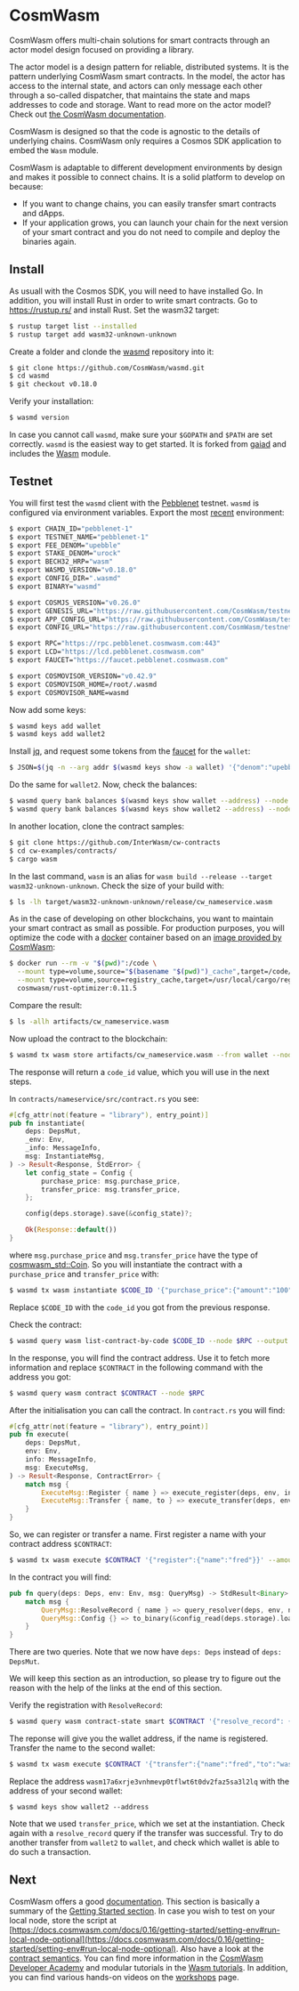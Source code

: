 # CosmWasm

CosmWasm offers multi-chain solutions for smart contracts through an actor model design focused on providing a library.

<div class="tip">
The actor model is a design pattern for reliable, distributed systems. It is the pattern underlying CosmWasm smart contracts. In the model, the actor has access to the internal state, and actors can only message each other through a so-called dispatcher, that maintains the state and maps addresses to code and storage.
Want to read more on the actor model? Check out <a href="https://docs.cosmwasm.com/docs/0.16/architecture/actor">the CosmWasm documentation</a>.
</div>

CosmWasm is designed so that the code is agnostic to the details of underlying chains. CosmWasm only requires a Cosmos SDK application to embed the `Wasm` module. 

CosmWasm is adaptable to different development environments by design and makes it possible to connect chains. It is a solid platform to develop on because:
* If you want to change chains, you can easily transfer smart contracts and dApps.
* If your application grows, you can launch your chain for the next version of your smart contract and you do not need to compile and deploy the binaries again.

## Install

As usuall with the Cosmos SDK, you will need to have installed Go. In addition, you will install Rust in order to write smart contracts. Go to https://rustup.rs/ and install Rust. Set the wasm32 target:

```bash
$ rustup target list --installed
$ rustup target add wasm32-unknown-unknown
```

Create a folder and clonde the [wasmd](https://github.com/CosmWasm/wasmd) repository into it:

```bash
$ git clone https://github.com/CosmWasm/wasmd.git
$ cd wasmd
$ git checkout v0.18.0
```

Verify your installation:

```bash
$ wasmd version
```

In case you cannot call `wasmd`, make sure your `$GOPATH` and `$PATH` are set correctly. 
`wasmd` is the easiest way to get started. It is forked from [gaiad](https://github.com/cosmos/gaia) and includes the [Wasm](https://github.com/CosmWasm/wasmd/tree/master/x/wasm) module.

## Testnet

You will first test the `wasmd` client with the [Pebblenet](https://github.com/CosmWasm/testnets/tree/master/pebblenet-1) testnet. `wasmd` is configured via environment variables. Export the most [recent](https://raw.githubusercontent.com/CosmWasm/testnets/master/pebblenet-1/defaults.env) environment:

```bash
$ export CHAIN_ID="pebblenet-1"
$ export TESTNET_NAME="pebblenet-1"
$ export FEE_DENOM="upebble"
$ export STAKE_DENOM="urock"
$ export BECH32_HRP="wasm"
$ export WASMD_VERSION="v0.18.0"
$ export CONFIG_DIR=".wasmd"
$ export BINARY="wasmd"

$ export COSMJS_VERSION="v0.26.0"
$ export GENESIS_URL="https://raw.githubusercontent.com/CosmWasm/testnets/master/pebblenet-1/config/genesis.json"
$ export APP_CONFIG_URL="https://raw.githubusercontent.com/CosmWasm/testnets/master/pebblenet-1/config/app.toml"
$ export CONFIG_URL="https://raw.githubusercontent.com/CosmWasm/testnets/master/pebblenet-1/config/config.toml"

$ export RPC="https://rpc.pebblenet.cosmwasm.com:443"
$ export LCD="https://lcd.pebblenet.cosmwasm.com"
$ export FAUCET="https://faucet.pebblenet.cosmwasm.com"

$ export COSMOVISOR_VERSION="v0.42.9"
$ export COSMOVISOR_HOME=/root/.wasmd
$ export COSMOVISOR_NAME=wasmd
```

Now add some keys:

```bash
$ wasmd keys add wallet
$ wasmd keys add wallet2
```

Install [jq](https://stedolan.github.io/jq/), and request some tokens from the [faucet](https://faucet.pebblenet.cosmwasm.com) for the `wallet`:

```bash
$ JSON=$(jq -n --arg addr $(wasmd keys show -a wallet) '{"denom":"upebble","address":$addr}') && curl -X POST --header "Content-Type: application/json" --data "$JSON" https://faucet.pebblenet.cosmwasm.com/credit
```

Do the same for `wallet2`. Now, check the balances:

```bash
$ wasmd query bank balances $(wasmd keys show wallet --address) --node $RPC
$ wasmd query bank balances $(wasmd keys show wallet2 --address) --node $RPC
```

In another location, clone the contract samples:

```bash
$ git clone https://github.com/InterWasm/cw-contracts
$ cd cw-examples/contracts/
$ cargo wasm
```

In the last command, `wasm` is an alias for `wasm build --release --target wasm32-unknown-unknown`. Check the size of your build with:

```bash
$ ls -lh target/wasm32-unknown-unknown/release/cw_nameservice.wasm
```

As in the case of developing on other blockchains, you want to maintain your smart contract as small as possible. For production purposes, you will optimize the code with a [docker](https://www.docker.com/) container based on an [image provided by CosmWasm](https://hub.docker.com/r/cosmwasm/rust-optimizer/tags):

```bash
$ docker run --rm -v "$(pwd)":/code \
  --mount type=volume,source="$(basename "$(pwd)")_cache",target=/code/target \
  --mount type=volume,source=registry_cache,target=/usr/local/cargo/registry \
  cosmwasm/rust-optimizer:0.11.5
```

Compare the result:

```bash
$ ls -allh artifacts/cw_nameservice.wasm 
```

Now upload the contract to the blockchain:

```bash
$ wasmd tx wasm store artifacts/cw_nameservice.wasm --from wallet --node $RPC --chain-id pebblenet-1 --gas-prices 0.001upebble --gas auto --gas-adjustment 1.3
```

The response will return a `code_id` value, which you will use in the next steps.

In `contracts/nameservice/src/contract.rs` you see:

```rust
#[cfg_attr(not(feature = "library"), entry_point)]
pub fn instantiate(
    deps: DepsMut,
    _env: Env,
    _info: MessageInfo,
    msg: InstantiateMsg,
) -> Result<Response, StdError> {
    let config_state = Config {
        purchase_price: msg.purchase_price,
        transfer_price: msg.transfer_price,
    };

    config(deps.storage).save(&config_state)?;

    Ok(Response::default())
}
```

where `msg.purchase_price` and `msg.transfer_price` have the type of [cosmwasm_std::Coin](https://docs.rs/cosmwasm-std/0.9.2/cosmwasm_std/struct.Coin.html). So you will instantiate the contract with a `purchase_price` and `transfer_price` with:

```bash
$ wasmd tx wasm instantiate $CODE_ID '{"purchase_price":{"amount":"100","denom":"upebble"},"transfer_price":{"amount":"999","denom":"upebble"}}' --from wallet --node $RPC --chain-id pebblenet-1 --gas-prices 0.001upebble --gas auto --gas-adjustment 1.3  --label "CosmWasm tutorial name service"
```

Replace `$CODE_ID` with the `code_id` you got from the previous response. 

Check the contract:

```bash
$ wasmd query wasm list-contract-by-code $CODE_ID --node $RPC --output json
```

In the response, you will find the contract address. Use it to fetch more information and replace `$CONTRACT` in the following command with the address you got:


```bash
$ wasmd query wasm contract $CONTRACT --node $RPC
```

After the initialisation you can call the contract. In `contract.rs` you will find:

```rust
#[cfg_attr(not(feature = "library"), entry_point)]
pub fn execute(
    deps: DepsMut,
    env: Env,
    info: MessageInfo,
    msg: ExecuteMsg,
) -> Result<Response, ContractError> {
    match msg {
        ExecuteMsg::Register { name } => execute_register(deps, env, info, name),
        ExecuteMsg::Transfer { name, to } => execute_transfer(deps, env, info, name, to),
    }
}
```

So, we can register or transfer a name. First register a name with your contract address `$CONTRACT`:

```bash
$ wasmd tx wasm execute $CONTRACT '{"register":{"name":"fred"}}' --amount 100upebble --from wallet --node $RPC --chain-id pebblenet-1 --gas-prices 0.001upebble --gas auto --gas-adjustment 1.3
```

In the contract you will find:

```rust
pub fn query(deps: Deps, env: Env, msg: QueryMsg) -> StdResult<Binary> {
    match msg {
        QueryMsg::ResolveRecord { name } => query_resolver(deps, env, name),
        QueryMsg::Config {} => to_binary(&config_read(deps.storage).load()?),
    }
}
```

There are two queries. Note that we now have `deps: Deps` instead of `deps: DepsMut`.

<div class="tip">
We will keep this section as an introduction, so please try to figure out the reason with the help of the links at the end of this section. 
</div>

Verify the registration with `ResolveRecord`:

```bash
$ wasmd query wasm contract-state smart $CONTRACT '{"resolve_record": {"name": "fred"}}' --node $RPC --output json
```

The reponse will give you the wallet address, if the name is registered. Transfer the name to the second wallet:

```bash
$ wasmd tx wasm execute $CONTRACT '{"transfer":{"name":"fred","to":"wasm17a6xrje3vnhmevp0tflwt6t0dv2faz5sa3l2lq"}}' --amount 999upebble --from wallet --node $RPC --chain-id pebblenet-1 --gas-prices 0.001upebble --gas auto --gas-adjustment 1.3
```

Replace the address `wasm17a6xrje3vnhmevp0tflwt6t0dv2faz5sa3l2lq` with the address of your second wallet:

```
$ wasmd keys show wallet2 --address
```

Note that we used `transfer_price`, which we set at the instantiation. Check again with a `resolve_record` query if the transfer was successful. Try to do another transfer from `wallet2` to `wallet`, and check which wallet is able to do such a transaction.

## Next

CosmWasm offers a good [documentation](https://docs.cosmwasm.com/docs/). This section is basically a summary of the [Getting Started section](https://docs.cosmwasm.com/docs/0.16/getting-started/intro/). In case you wish to test on your local node, store the script at [https://docs.cosmwasm.com/docs/0.16/getting-started/setting-env#run-local-node-optional](https://docs.cosmwasm.com/docs/0.16/getting-started/setting-env#run-local-node-optional). Also have a look at the [contract semantics](https://docs.cosmwasm.com/docs/0.16/SEMANTICS/). You can find more information in the [CosmWasm Developer Academy](https://docs.cosmwasm.com/dev-academy/intro) and modular tutorials in the [Wasm tutorials](https://docs.cosmwasm.com/tutorials/hijack-escrow/intro).
In addition, you can find various hands-on videos on the [workshops](https://docs.cosmwasm.com/tutorials/videos-workshops) page.
